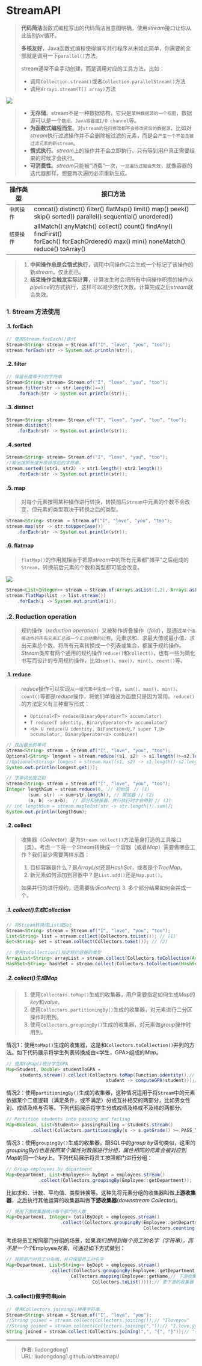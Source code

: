 # StreamAPI


> **代码简洁**函数式编程写出的代码简洁且意图明确，使用*stream*接口让你从此告别*for*循环。
>
> **多核友好**，Java函数式编程使得编写并行程序从未如此简单，你需要的全部就是调用一下`parallel()`方法。
>
> stream通常不会手动创建，而是调用对应的工具方法，比如：
>
> - 调用`Collection.stream()`或者`Collection.parallelStream()`方法
> - 调用`Arrays.stream(T[] array)`方法

![](https://gitee.com/github-25970295/blogpictureV2/raw/master/Java_stream_Interfaces-163056525279424.png)

> - **无存储**。stream不是一种数据结构，它只是`某种数据源的一个视图`，数据源可以是一个`数组，Java容器或I/O channel`等。
> - **为函数式编程而生**。对`stream的任何修改都不会修改背后的数据源`，比如对*stream*执行过滤操作并不会删除被过滤的元素，而是会`产生一个不包含被过滤元素的新stream`。
> - **惰式执行**。*stream*上的操作并不会立即执行，只有等到用户真正需要结果的时候才会执行。
> - **可消费性**。*stream*只能被“消费”一次，`一旦遍历过就会失效`，就像容器的迭代器那样，想要再次遍历必须重新生成。

| 操作类型   | 接口方法                                                     |
| ---------- | ------------------------------------------------------------ |
| `中间操作` | concat() distinct() filter() flatMap() limit() map() peek() <br> skip() sorted() parallel() sequential() unordered() |
| `结束操作` | allMatch() anyMatch() collect() count() findAny() findFirst() <br> forEach() forEachOrdered() max() min() noneMatch() reduce() toArray() |

> 1. __中间操作总是会惰式执行__，调用中间操作只会生成一个标记了该操作的新*stream*，仅此而已。
> 2. __结束操作会触发实际计算__，计算发生时会把所有中间操作积攒的操作以*pipeline*的方式执行，这样可以减少迭代次数。计算完成之后*stream*就会失效。

### 1. Stream 方法使用

#### .1. forEach

```java
// 使用Stream.forEach()迭代
Stream<String> stream = Stream.of("I", "love", "you", "too");
stream.forEach(str -> System.out.println(str));
```

#### .2. filter

```java
// 保留长度等于3的字符串
Stream<String> stream= Stream.of("I", "love", "you", "too");
stream.filter(str -> str.length()==3)
    .forEach(str -> System.out.println(str));
```

#### .3. distinct

```java
Stream<String> stream= Stream.of("I", "love", "you", "too", "too");
stream.distinct()
    .forEach(str -> System.out.println(str));
```

#### .4. sorted

```java
Stream<String> stream= Stream.of("I", "love", "you", "too");
//输出按照长度升序排序后的字符串，
stream.sorted((str1, str2) -> str1.length()-str2.length())   
    .forEach(str -> System.out.println(str)); 
```

#### .5. map

> 对每个元素按照某种操作进行转换，转换前后`Stream`中元素的个数不会改变，但元素的类型取决于转换之后的类型。

```java
Stream<String> stream　= Stream.of("I", "love", "you", "too");
stream.map(str -> str.toUpperCase())
    .forEach(str -> System.out.println(str));
```

#### .6. flatmap

> `flatMap()`的作用就相当于把原*stream*中的所有元素都"摊平"之后组成的`Stream`，转换前后元素的个数和类型都可能会改变。

![](https://gitee.com/github-25970295/blogpictureV2/raw/master/Stream.flatMap-163056568062925.png)

```java
Stream<List<Integer>> stream = Stream.of(Arrays.asList(1,2), Arrays.asList(3, 4, 5));
stream.flatMap(list -> list.stream())
    .forEach(i -> System.out.println(i));
```

### .2. Reduction operation

> 规约操作（*reduction operation*）又被称作折叠操作（*fold*），是通过`某个连接动作将所有元素汇总成一个汇总结果的过程`。元素求和、求最大值或最小值、求出元素总个数、将所有元素转换成一个列表或集合，都属于规约操作。*Stream*类库有两个通用的规约操作`reduce()`和`collect()`，也有一些为简化书写而设计的专用规约操作，比如`sum()`、`max()`、`min()`、`count()`等。

#### .1. reduce

> *reduce*操作可以实现`从一组元素中生成一个值`，`sum()`、`max()`、`min()`、`count()`等都是*reduce*操作，将他们单独设为函数只是因为常用。`reduce()`的方法定义有三种重写形式：
>
> - `Optional<T> reduce(BinaryOperator<T> accumulator)`
> - `T reduce(T identity, BinaryOperator<T> accumulator)`
> - `<U> U reduce(U identity, BiFunction<U,? super T,U> accumulator, BinaryOperator<U> combiner)`

```java
// 找出最长的单词
Stream<String> stream = Stream.of("I", "love", "you", "too");
Optional<String> longest = stream.reduce((s1, s2) -> s1.length()>=s2.length() ? s1 : s2);
//Optional<String> longest = stream.max((s1, s2) -> s1.length()-s2.length());
System.out.println(longest.get());
```

```java
// 求单词长度之和
Stream<String> stream = Stream.of("I", "love", "you", "too");
Integer lengthSum = stream.reduce(0,　// 初始值　// (1)
        (sum, str) -> sum+str.length(), // 累加器 // (2)
        (a, b) -> a+b);　// 部分和拼接器，并行执行时才会用到 // (3)
// int lengthSum = stream.mapToInt(str -> str.length()).sum();
System.out.println(lengthSum);
```

#### .2. collect

> 收集器（*Collector*）是为`Stream.collect()`方法量身打造的工具接口（类）。考虑一下将一个*Stream*转换成一个容器（或者*Map*）需要做哪些工作？我们至少需要两样东西：
>
> 1. 目标容器是什么？是*ArrayList*还是*HashSet*，或者是个*TreeMap*。
> 2. 新元素如何添加到容器中？是`List.add()`还是`Map.put()`。
>
> 如果并行的进行规约，还需要告诉*collect()* 3. 多个部分结果如何合并成一个。

##### .1. collect()生成Collection

```java
// 将Stream转换成List或Set
Stream<String> stream = Stream.of("I", "love", "you", "too");
List<String> list = stream.collect(Collectors.toList()); // (1)
Set<String> set = stream.collect(Collectors.toSet()); // (2)

// 使用toCollection()指定规约容器的类型
ArrayList<String> arrayList = stream.collect(Collectors.toCollection(ArrayList::new));// (3)
HashSet<String> hashSet = stream.collect(Collectors.toCollection(HashSet::new));// (4)
```

##### .2. collect()生成Map

> 1. 使用`Collectors.toMap()`生成的收集器，用户需要指定如何生成*Map*的*key*和*value*。
> 2. 使用`Collectors.partitioningBy()`生成的收集器，对元素进行二分区操作时用到。
> 3. 使用`Collectors.groupingBy()`生成的收集器，对元素做*group*操作时用到。

情况1：使用`toMap()`生成的收集器，这是和`Collectors.toCollection()`并列的方法。如下代码展示将学生列表转换成由<学生，GPA>组成的*Map*。

```Java
// 使用toMap()统计学生GPA
Map<Student, Double> studentToGPA =
     students.stream().collect(Collectors.toMap(Function.identity(),// 如何生成key
                                     student -> computeGPA(student)));// 如何生成value
```

情况2：使用`partitioningBy()`生成的收集器，这种情况适用于将`Stream`中的元素依据某个二值逻辑（满足条件，或不满足）分成互补相交的两部分，比如男女性别、成绩及格与否等。下列代码展示将学生分成成绩及格或不及格的两部分。

```Java
// Partition students into passing and failing
Map<Boolean, List<Student>> passingFailing = students.stream()
         .collect(Collectors.partitioningBy(s -> s.getGrade() >= PASS_THRESHOLD));
```

情况3：使用`groupingBy()`生成的收集器，跟SQL中的*group by*语句类似，这里的*groupingBy()*也是按照某个属性对数据进行分组，属性相同的元素会被对应到*Map*的同一个*key*上。下列代码展示将员工按照部门进行分组：

```Java
// Group employees by department
Map<Department, List<Employee>> byDept = employees.stream()
            .collect(Collectors.groupingBy(Employee::getDepartment));
```

比如求和、计数、平均值、类型转换等。这种先将元素分组的收集器叫做**上游收集器**，之后执行其他运算的收集器叫做**下游收集器**(*downstream Collector*)。

```Java
// 使用下游收集器统计每个部门的人数
Map<Department, Integer> totalByDept = employees.stream()
                    .collect(Collectors.groupingBy(Employee::getDepartment,
                                                   Collectors.counting()));// 下游收集器
```

考虑将员工按照部门分组的场景，如果*我们想得到每个员工的名字（字符串），而不是一个个*Employee*对象*，可通过如下方式做到：

```Java
// 按照部门对员工分布组，并只保留员工的名字
Map<Department, List<String>> byDept = employees.stream()
                .collect(Collectors.groupingBy(Employee::getDepartment,
                        Collectors.mapping(Employee::getName,// 下游收集器
                                Collectors.toList())));// 更下游的收集器
```

#### .3. collect()做字符串join

```java
// 使用Collectors.joining()拼接字符串
Stream<String> stream = Stream.of("I", "love", "you");
//String joined = stream.collect(Collectors.joining());// "Iloveyou"
//String joined = stream.collect(Collectors.joining(","));// "I,love,you"
String joined = stream.collect(Collectors.joining(",", "{", "}"));// "{I,love,you}"
```



---

> 作者: liudongdong1  
> URL: liudongdong1.github.io/streamapi/  


